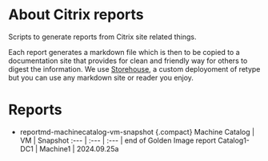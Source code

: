 # About Citrix reports

Scripts to generate reports from Citrix site related things.

Each report generates a markdown file which is then to be copied to a documentation site that provides for clean and friendly way for others to digest the information. We use [Storehouse](https://github.com/virtualizebrief/collection/tree/main/retype), a custom deployoment of retype but you can use any markdown site or reader you enjoy.

# Reports

- reportmd-machinecatalog-vm-snapshot
{.compact}
Machine Catalog | VM | Snapshot
:--- | :--- | :--- | end of Golden Image report
Catalog1-DC1 | Machine1 | 2024.09.25a
